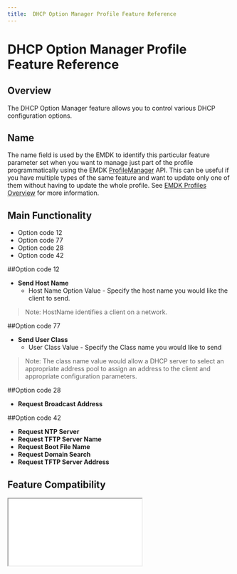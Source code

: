```yaml
---
title:  DHCP Option Manager Profile Feature Reference
---
```

# DHCP Option Manager Profile Feature Reference

## Overview

The DHCP Option Manager feature allows you to control various DHCP configuration options.

## Name
The name field is used by the EMDK to identify this particular feature parameter set when you want to manage just part of the profile programmatically using the EMDK [ProfileManager](../api/ProfileManager) API. This can be useful if you have multiple types of the same feature and want to update only one of them without having to update the whole profile. See [EMDK Profiles Overview](../guide/profiles/usingwizard) for more information.

## Main Functionality

* Option code 12
* Option code 77
* Option code 28
* Option code 42

##Option code 12
* **Send Host Name**
	* Host Name Option Value - Specify the host name you would like the client to send.

>Note: HostName identifies a client on a network.

##Option code 77
* **Send User Class**
	* User Class Value - Specify the Class name you would like to send

>Note: The class name value would allow a DHCP server to select an appropriate address pool to assign an address to the client and appropriate configuration parameters.

##Option code 28
* **Request Broadcast Address**

##Option code 42
* **Request NTP Server**
* **Request TFTP Server Name**
* **Request Boot File Name**
* **Request Domain Search**
* **Request TFTP Server Address**


## Feature Compatibility
<iframe src="compare.html#mx=4.3&csp=DHCPMgr&os=All&embed=true"></iframe> 



